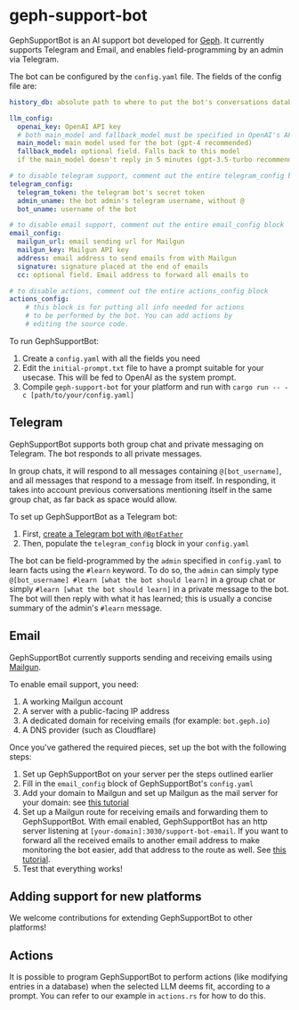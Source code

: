 # geph-support-bot

GephSupportBot is an AI support bot developed for [Geph](https://geph.io/). It currently supports Telegram and Email, and enables field-programming by an admin via Telegram.

The bot can be configured by the `config.yaml` file. The fields of the config file are:

```yaml
history_db: absolute path to where to put the bot's conversations database

llm_config:
  openai_key: OpenAI API key
  # both main_model and fallback_model must be specified in OpenAI's API format
  main_model: main model used for the bot (gpt-4 recommended)
  fallback_model: optional field. Falls back to this model 
  if the main_model doesn't reply in 5 minutes (gpt-3.5-turbo recommended)

# to disable telegram support, comment out the entire telegram_config block
telegram_config:
  telegram_token: the telegram bot's secret token
  admin_uname: the bot admin's telegram username, without @
  bot_uname: username of the bot

# to disable email support, comment out the entire email_config block
email_config: 
  mailgun_url: email sending url for Mailgun
  mailgun_key: Mailgun API key
  address: email address to send emails from with Mailgun
  signature: signature placed at the end of emails
  cc: optional field. Email address to forward all emails to

# to disable actions, comment out the entire actions_config block
actions_config:
    # this block is for putting all info needed for actions 
    # to be performed by the bot. You can add actions by
    # editing the source code.
```

To run GephSupportBot:
1. Create a `config.yaml` with all the fields you need
2. Edit the `initial-prompt.txt` file to have a prompt suitable for your usecase. This will be fed to OpenAI as the system prompt.
3. Compile `geph-support-bot` for your platform and run with `cargo run -- -c [path/to/your/config.yaml]`



## Telegram
GephSupportBot supports both group chat and private messaging on Telegram. The bot responds to all private messages.

In group chats, it will respond to all messages containing `@[bot_username]`, and all messages that respond to a message from itself. In responding, it takes into account previous conversations mentioning itself in the same group chat, as far back as space would allow. 


To set up GephSupportBot as a Telegram bot: 
1. First, [create a Telegram bot with `@BotFather`](https://www.freecodecamp.org/news/how-to-create-a-telegram-bot-using-python/#:~:text=Type%20%2Fnewbot%20%2C%20and%20follow%20the,access%20to%20the%20Telegram%20API.&text=Note%3A%20Make%20sure%20you%20store,can%20easily%20manipulate%20your%20bot.)
2. Then, populate the `telegram_config` block in your `config.yaml`

The bot can be field-programmed by the `admin` specified in `config.yaml` to learn facts using the `#learn` keyword. To do so, the `admin` can simply type `@[bot_username] #learn [what the bot should learn]` in a group chat or simply `#learn [what the bot should learn]` in a private message to the bot. The bot will then reply with what it has learned; this is usually a concise summary of the admin's `#learn` message.


## Email
GephSupportBot currently supports sending and receiving emails using [Mailgun](https://www.mailgun.com/). 

To enable email support, you need:
1. A working Mailgun account
2. A server with a public-facing IP address
3. A dedicated domain for receiving emails (for example: `bot.geph.io`)
4. A DNS provider (such as Cloudflare)

Once you've gathered the required pieces, set up the bot with the following steps:
1. Set up GephSupportBot on your server per the steps outlined earlier
2. Fill in the `email_config` block of GephSupportBot's `config.yaml`
4. Add your domain to Mailgun and set up Mailgun as the mail server for your domain: see [this tutorial](https://help.mailgun.com/hc/en-us/articles/203637190-How-Do-I-Add-or-Delete-a-Domain-)
5. Set up a Mailgun route for receiving emails and forwarding them to GephSupportBot. With email enabled, GephSupportBot has an http server listening at `[your-domain]:3030/support-bot-email`. If you want to forward all the received emails to another email address to make monitoring the bot easier, add that address to the route as well. See [this tutorial](https://help.mailgun.com/hc/en-us/articles/360011355893-How-Do-I-Setup-a-Route-#:~:text=First%2C%20log%20in%20to%20the,right%20portion%20of%20the%20page.).
6. Test that everything works!

## Adding support for new platforms
We welcome contributions for extending GephSupportBot to other platforms!

## Actions
It is possible to program GephSupportBot to perform actions (like modifying entries in a database) when the selected LLM deems fit, according to a prompt. You can refer to our example in `actions.rs` for how to do this.
